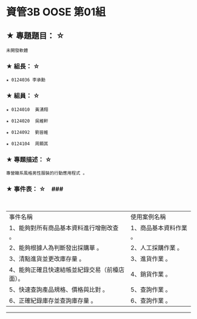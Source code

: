 # 資管3B OOSE 第01組 #

## ★ 專題題目： ☆ ##
    未開發軟體

### ★ 組長： ☆ ###
    ★ 0124036 李承勳

### ★ 組員： ☆ ###
    ★ 0124010  黃湧翔

    ★ 0124020  吳維軒

    ★ 0124092  劉晉維

    ★ 0124104  周顯其

### ★ 專題描述： ☆ ###
    專營韓系風格男性服裝的行動應用程式 。

### ★ 事件表： ☆　###
<b></b><br>	
	<table>
		<tr>
			<td>事件名稱</td>
			<td>使用案例名稱</td>
		</tr>
		<tr>
			<td>1、能夠對所有商品基本資料進行增刪改查 。</td>
			<td>1、商品基本資料作業 。</td>
		</tr>
		<tr>
			<td>2、能夠根據人為判斷發出採購單 。</td>
			<td>2、人工採購作業 。</td>
		</tr>
		<tr>
			<td>3、清點進貨並更改庫存量 。</td>
			<td>3、進貨作業 。</td>
		</tr>
		<tr>
			<td>4、能夠正確且快速結帳並紀錄交易（前檯店面）。</td>
			<td>4、銷貨作業 。</td>
		</tr>
		<tr>
			<td>5、快速查詢產品規格、價格與比對 。</td>
			<td>5、查詢作業 。</td>
		</tr>
		<tr>
			<td>6、正確紀錄庫存並查詢庫存量 。 </td>
			<td>6、查詢作業 。</td>
		</tr>
	</table>
<hr>
